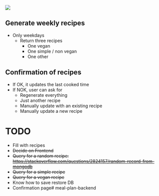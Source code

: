 ![](https://github.com/sandordargo/meal-plan-backend/workflows/Node.js%20CI/badge.svg)

## Generate weekly recipes
- Only weekdays
  - Return three recipes
    - One vegan
    - One simple / non vegan
    - One other
    
## Confirmation of recipes
- If OK, it updates the last cooked time
- If NOK, user can ask for
  - Regenerate everything
  - Just another recipe
  - Manually update with an existing recipe
  - Manually update a new recipe
  
  
# TODO
- Fill with recipes
- <strike>Decide on Frontend</strike>
- <strike>Query for a random recipe: https://stackoverflow.com/questions/2824157/random-record-from-mongodb</strike>
- <strike>Query for a simple recipe</strike>
- <strike>Query for a vegan recipe</strike>
- Know how to save restore DB
- Confirmation page# meal-plan-backend
